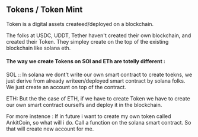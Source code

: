 ## Tokens / Token Mint
Token is a digital assets createed/deployed on a blockchain.

The folks at USDC, UDDT, Tether haven't created their own blockchain, and 
created their Token. They simpley create on the top of the existing blockchain like solana
eth.

#### The way we create Tokens on SOl and ETh are totelly different :
SOL :: In solana we dont't write our own smart contract to create toekns, we just derive from already writeen/deployed
smart contract by solana folks. We just create an account on top of the contract.

ETH: But the the case of ETH, if we have to create Token we have to create our own smart contract ourselfs and deploy it
in the blockchain.

For more instence : If in future i want to create my own token called AnkitCoin, so what will i do. Call a function on 
the solana smart contract. So that will create new account for me.
